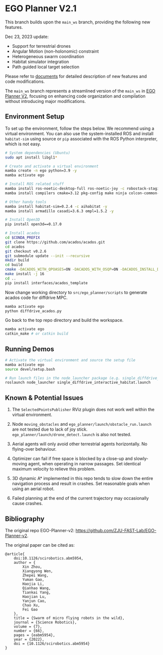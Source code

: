 # EGO Planner V2.1

This branch builds upon the `main_ws` branch, providing the following new features.

Dec 23, 2023 update:
* Support for terrestrial drones
* Angular Motion (non-holonomic) constraint
* Heterogeneous swarm coordination
* Habitat simulator integration
* Path guided local target selection

Please refer to [documents](./doc/) for detailed description of new features and code modifications.

The `main_ws` branch represents a streamlined version of the `main_ws` in [EGO Planner V2](https://github.com/ZJU-FAST-Lab/EGO-Planner-v2), focusing on enhancing code organization and compilation without introducing major modifications.

## Environment Setup

To set up the environment, follow the steps below. We recommend using a virtual environment. You can also use the system-installed ROS and install `habitat-sim` using source or `pip` associated with the ROS Python interpreter, which is not easy.

```sh
# System dependencies (Ubuntu)
sudo apt install libgl1* 

# Create and activate a virtual environment
mamba create -n ego python=3.9 -y
mamba activate ego

# Install ROS related stuff
mamba install ros-noetic-desktop-full ros-noetic-joy -c robostack-staging -y
mamba install compilers cmake=3.12 pkg-config make ninja colcon-common-extensions catkin_tools -y

# Other handy tools
mamba install habitat-sim=0.2.4 -c aihabitat -y
mamba install armadillo casadi=3.6.3 ompl=1.5.2 -y

# Install Open3D
pip install open3d==0.17.0

# Install acados
cd $CONDA_PREFIX
git clone https://github.com/acados/acados.git
cd acados
git checkout v0.2.6
git submodule update --init --recursive
mkdir build
cd build
cmake -DACADOS_WITH_QPOASES=ON -DACADOS_WITH_OSQP=ON -DACADOS_INSTALL_DIR=$CONDA_PREFIX ..
make install -j 16
cd ..
pip install interfaces/acados_template
```

Now change working directory to `src/ego_planner/scripts` to generate acados code for diffdrive MPC.

```sh
mamba activate ego
python diffdrive_acados.py
```

Go back to the top repo directory and build the workspace.

```sh
mamba activate ego
catkin_make # or catkin build
```

## Running Demos

```sh
# Activate the virtual environment and source the setup file
mamba activate ego
source devel/setup.bash

# Run launch files in the node_launcher package (e.g. single_diffdrive_interactive_habitat.launch)
roslaunch node_launcher single_diffdrive_interactive_habitat.launch
```

## Known & Potential Issues

1. The `SelectedPointsPublisher` RViz plugin does not work well within the virtual environment.

2. Node `moving_obstacles` and `ego_planner/launch/obstacle_run.launch` are not tested due to lack of joy stick. `ego_planner/launch/drone_detect.launch` is also not tested.

3. Aerial agents will only avoid other terrestrial agents horizontally. No flying-over behaviour.

4. Optimizer can fail if free space is blocked by a close-up and slowly-moving agent, when operating in narrow passages. Set identical maximum velocity to relieve this problem.

5. 3D dynamic A* implemented in this repo tends to slow down the entire navigation process and result in crashes. Set reasonable goals when using an aerial robot.

6. Failed planning at the end of the current trajectory may occasionally cause crashes.

## Bibliography

The original repo EGO-Planner-v2: https://github.com/ZJU-FAST-Lab/EGO-Planner-v2.

The original paper can be cited as:

```
@article{
    doi:10.1126/scirobotics.abm5954,
    author = {
        Xin Zhou,
        Xiangyong Wen,
        Zhepei Wang,
        Yuman Gao,
        Haojia Li,
        Qianhao Wang,
        Tiankai Yang,
        Haojian Lu,
        Yanjun Cao,
        Chao Xu,
        Fei Gao
    },
    title = {Swarm of micro flying robots in the wild},
    journal = {Science Robotics},
    volume = {7},
    number = {66},
    pages = {eabm5954},
    year = {2022},
    doi = {10.1126/scirobotics.abm5954}
}
```
